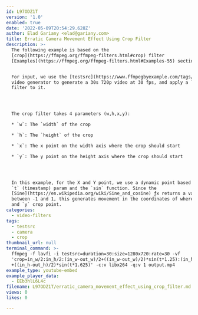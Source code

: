 ```yaml
---
id: L97ODZ1T
version: '1.0'
enabled: true
date: '2022-05-09T20:54:29.628Z'
author: Elad Gariany <elad@gariany.com>
title: Erratic Camera Movement Effect Using Crop Filter
description: >-
  The following example is based on the
  [crop](https://ffmpeg.org/ffmpeg-filters.html#crop) filter
  [Examples](https://ffmpeg.org/ffmpeg-filters.html#Examples-55) section.


  For input, we use the [testsrc](https://www.ffmpegbyexample.com/tags/testsrc/)
  video generator to generate a 30s 720p video at 30 fps, and apply a `crop`
  filter to it.




  The crop filter takes 4 parameters (w,h,x,y):

  * `w`: The `width` of the crop

  * `h`: The `height` of the crop

  * `x`: The x point on the width axis where the crop should start

  * `y`: The y point on the height axis where the crop should start




  In this example, for the X and Y point, we use a dynamic point based on the
  `t` (timestamp) param and the `sin` function. Since the
  [Sine](https://en.wikipedia.org/wiki/Sine_and_cosine) ƒx returns a value
  between -1 and 1, this generates movement in the coordinates of where the `x`
  and `y` crop point.
categories:
  - video-filters
tags:
  - testsrc
  - camera
  - crop
thumbnail_url: null
terminal_command: >-
  ffmpeg -f lavfi -i testsrc=duration=30:size=1280x720:rate=30 -vf
  'crop=in_w/2:in_h/2:(in_w-out_w)/2+((in_w-out_w)/2)*sin(t*1.25):(in_h-out_h)/2
  +((in_h-out_h)/2)*sin(t*1.625)' -c:v libx264 -q:v 1 output.mp4
example_type: youtube-embed
example_player_data:
  - EEb3hlL6L4c
filename: L97ODZ1T/erratic_camera_movement_effect_using_crop_filter.md
views: 0
likes: 0

---
```

